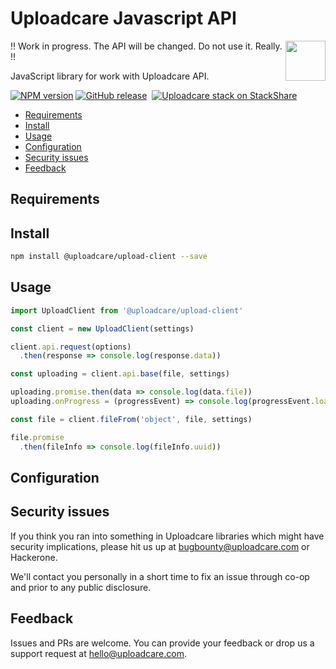 # Uploadcare Javascript API

<a href="https://uploadcare.com/?utm_source=github&utm_campaign=uploadcare-upload-client">
  <img align="right" width="64" height="64"
    src="https://ucarecdn.com/2f4864b7-ed0e-4411-965b-8148623aa680/uploadcare-logo-mark.svg"
    alt="">
</a>

:bangbang: Work in progress. The API will be changed. Do not use it. Really. :bangbang:

JavaScript library for work with Uploadcare API.

[![NPM version][npm-img]][npm-url]
[![GitHub release][badge-release-img]][badge-release-url]&nbsp;
[![Uploadcare stack on StackShare][badge-stack-img]][badge-stack-url]

* [Requirements](#requirements)
* [Install](#install)
* [Usage](#usage)
* [Configuration](#configuration)
* [Security issues](#security-issues)
* [Feedback](#feedback)

## Requirements


## Install

```bash
npm install @uploadcare/upload-client --save
```

## Usage

```javascript
import UploadClient from '@uploadcare/upload-client'

const client = new UploadClient(settings)

client.api.request(options)
  .then(response => console.log(response.data))

const uploading = client.api.base(file, settings)

uploading.promise.then(data => console.log(data.file))
uploading.onProgress = (progressEvent) => console.log(progressEvent.loaded)

const file = client.fileFrom('object', file, settings)

file.promise
  .then(fileInfo => console.log(fileInfo.uuid))
```

## Configuration


## Security issues

If you think you ran into something in Uploadcare libraries which might have
security implications, please hit us up at [bugbounty@uploadcare.com][uc-email-bounty]
or Hackerone.

We'll contact you personally in a short time to fix an issue through co-op and
prior to any public disclosure.

## Feedback

Issues and PRs are welcome. You can provide your feedback or drop us a support
request at [hello@uploadcare.com][uc-email-hello].

[uc-email-bounty]: mailto:bugbounty@uploadcare.com
[uc-email-hello]: mailto:hello@uploadcare.com
[github-releases]: https://github.com/uploadcare/uploadcare-upload-client/releases
[github-branch-release]: https://github.com/uploadcare/uploadcare-upload-client/tree/release
[github-contributors]: https://github.com/uploadcare/uploadcare-upload-client/graphs/contributors
[badge-stack-img]: https://img.shields.io/badge/tech-stack-0690fa.svg?style=flat
[badge-stack-url]: https://stackshare.io/uploadcare/stacks/
[badge-release-img]: https://img.shields.io/github/release/uploadcare/uploadcare-upload-client.svg
[badge-release-url]: https://github.com/uploadcare/uploadcare-upload-client/releases
[npm-img]: http://img.shields.io/npm/v/@uploadcare/upload-client.svg
[npm-url]: https://www.npmjs.org/package/@uploadcare/upload-client
